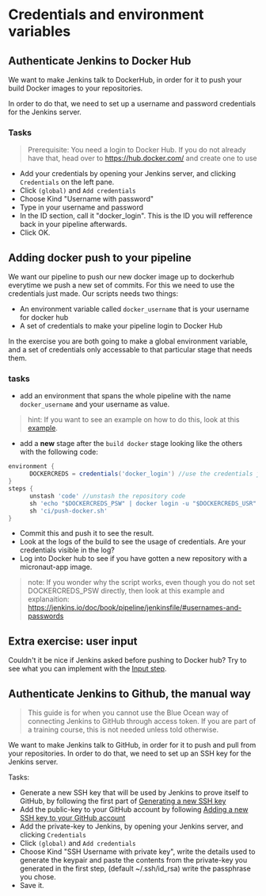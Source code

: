 # Credentials and environment variables

## Authenticate Jenkins to Docker Hub

We want to make Jenkins talk to DockerHub, in order for it to push your build Docker images to your repositories.

In order to do that, we need to set up a username and password credentials for the Jenkins server.

### Tasks

> Prerequisite: You need a login to Docker Hub. If you do not already have that, head over to https://hub.docker.com/ and create one to use

* Add your credentials by opening your Jenkins server, and clicking `Credentials` on the left pane.
* Click `(global)` and `Add credentials`
* Choose Kind "Username with password"
* Type in your username and password
* In the ID section, call it "docker_login". This is the ID you will refference back in your pipeline afterwards.
* Click OK.

## Adding docker push to your pipeline

We want our pipeline to push our new docker image up to dockerhub everytime we push a new set of commits.
For this we need to use the credentials just made.
Our scripts needs two things:

* An environment variable called `docker_username` that is your username for docker hub
* A set of credentials to make your pipeline login to Docker Hub

In the exercise you are both going to make a global environment variable, and a set of credentials only accessable to that particular stage that needs them.

### tasks

* add an environment that spans the whole pipeline with the name `docker_username` and your username as value.

> hint: If you want to see an example on how to do this, look at this [example](https://jenkins.io/doc/book/pipeline/jenkinsfile/#setting-environment-variables).

* add a **new** stage after the `build docker` stage looking like the others with the following code:

``` Groovy
environment {
      DOCKERCREDS = credentials('docker_login') //use the credentials just created in this stage
}
steps {
      unstash 'code' //unstash the repository code
      sh 'echo "$DOCKERCREDS_PSW" | docker login -u "$DOCKERCREDS_USR" --password-stdin' //login to docker hub with the credentials above
      sh 'ci/push-docker.sh'
}
```

* Commit this and push it to see the result.
* Look at the logs of the build to see the usage of credentials. Are your credentials visible in the log?
* Log into Docker hub to see if you have gotten a new repository with a micronaut-app image.

> note: If you wonder why the script works, even though you do not set DOCKERCREDS_PSW directly, then look at this example and explanaition: https://jenkins.io/doc/book/pipeline/jenkinsfile/#usernames-and-passwords

## Extra exercise: user input

Couldn't it be nice if Jenkins asked before pushing to Docker hub?
Try to see what you can implement with the [Input step](https://jenkins.io/doc/pipeline/steps/pipeline-input-step/).

## Authenticate Jenkins to Github, the manual way

> This guide is for when you cannot use the Blue Ocean way of connecting Jenkins to GitHub through access token. If you are part of a training course, this is not needed unless told otherwise.

We want to make Jenkins talk to GitHub, in order for it to push and pull from your repositories. In order to do that, we need to set up an SSH key for the Jenkins server.

Tasks:

* Generate a new SSH key that will be used by Jenkins to prove itself to GitHub, by following the first part of [Generating a new SSH key](https://help.github.com/articles/generating-a-new-ssh-key-and-adding-it-to-the-ssh-agent/)
* Add the public-key to your GitHub account by following [Adding a new SSH key to your GitHub account](https://help.github.com/articles/adding-a-new-ssh-key-to-your-github-account/)
* Add the private-key to Jenkins, by opening your Jenkins server, and clicking `Credentials`
* Click `(global)` and `Add credentials`
* Choose Kind "SSH Username with private key", write the details used to generate the keypair and paste the contents from the private-key you generated in the first step, (default ~/.ssh/id_rsa)
      write the passphrase you chose.
* Save it.
